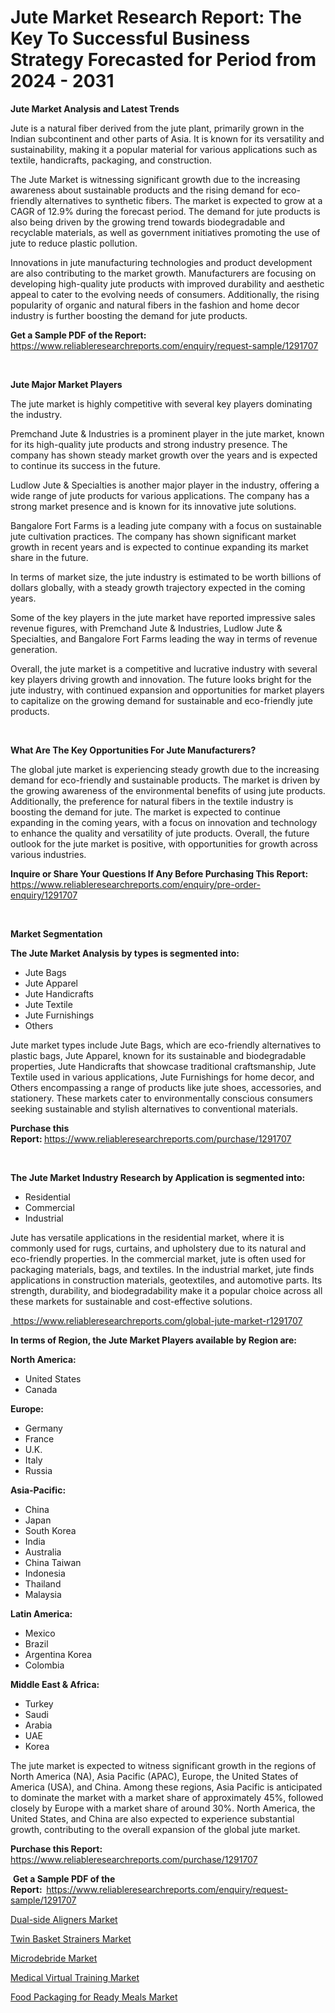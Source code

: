<p><h1>Jute Market Research Report: The Key To Successful Business Strategy Forecasted for Period from 2024 - 2031</h1></p><p><strong>Jute Market Analysis and Latest Trends</strong></p>
<p><p>Jute is a natural fiber derived from the jute plant, primarily grown in the Indian subcontinent and other parts of Asia. It is known for its versatility and sustainability, making it a popular material for various applications such as textile, handicrafts, packaging, and construction.</p><p>The Jute Market is witnessing significant growth due to the increasing awareness about sustainable products and the rising demand for eco-friendly alternatives to synthetic fibers. The market is expected to grow at a CAGR of 12.9% during the forecast period. The demand for jute products is also being driven by the growing trend towards biodegradable and recyclable materials, as well as government initiatives promoting the use of jute to reduce plastic pollution.</p><p>Innovations in jute manufacturing technologies and product development are also contributing to the market growth. Manufacturers are focusing on developing high-quality jute products with improved durability and aesthetic appeal to cater to the evolving needs of consumers. Additionally, the rising popularity of organic and natural fibers in the fashion and home decor industry is further boosting the demand for jute products.</p></p>
<p><strong>Get a Sample PDF of the Report:&nbsp;</strong> <a href="https://www.reliableresearchreports.com/enquiry/request-sample/1291707">https://www.reliableresearchreports.com/enquiry/request-sample/1291707</a></p>
<p>&nbsp;</p>
<p><strong>Jute Major Market Players</strong></p>
<p><p>The jute market is highly competitive with several key players dominating the industry. </p><p>Premchand Jute & Industries is a prominent player in the jute market, known for its high-quality jute products and strong industry presence. The company has shown steady market growth over the years and is expected to continue its success in the future. </p><p>Ludlow Jute & Specialties is another major player in the industry, offering a wide range of jute products for various applications. The company has a strong market presence and is known for its innovative jute solutions. </p><p>Bangalore Fort Farms is a leading jute company with a focus on sustainable jute cultivation practices. The company has shown significant market growth in recent years and is expected to continue expanding its market share in the future. </p><p>In terms of market size, the jute industry is estimated to be worth billions of dollars globally, with a steady growth trajectory expected in the coming years. </p><p>Some of the key players in the jute market have reported impressive sales revenue figures, with Premchand Jute & Industries, Ludlow Jute & Specialties, and Bangalore Fort Farms leading the way in terms of revenue generation. </p><p>Overall, the jute market is a competitive and lucrative industry with several key players driving growth and innovation. The future looks bright for the jute industry, with continued expansion and opportunities for market players to capitalize on the growing demand for sustainable and eco-friendly jute products.</p></p>
<p>&nbsp;</p>
<p><strong>What Are The Key Opportunities For Jute Manufacturers?</strong></p>
<p><p>The global jute market is experiencing steady growth due to the increasing demand for eco-friendly and sustainable products. The market is driven by the growing awareness of the environmental benefits of using jute products. Additionally, the preference for natural fibers in the textile industry is boosting the demand for jute. The market is expected to continue expanding in the coming years, with a focus on innovation and technology to enhance the quality and versatility of jute products. Overall, the future outlook for the jute market is positive, with opportunities for growth across various industries.</p></p>
<p><strong>Inquire or Share Your Questions If Any Before Purchasing This Report:</strong> <a href="https://www.reliableresearchreports.com/enquiry/pre-order-enquiry/1291707">https://www.reliableresearchreports.com/enquiry/pre-order-enquiry/1291707</a></p>
<p>&nbsp;</p>
<p><strong>Market Segmentation</strong></p>
<p><strong>The Jute Market Analysis by types is segmented into:</strong></p>
<p><ul><li>Jute Bags</li><li>Jute Apparel</li><li>Jute Handicrafts</li><li>Jute Textile</li><li>Jute Furnishings</li><li>Others</li></ul></p>
<p><p>Jute market types include Jute Bags, which are eco-friendly alternatives to plastic bags, Jute Apparel, known for its sustainable and biodegradable properties, Jute Handicrafts that showcase traditional craftsmanship, Jute Textile used in various applications, Jute Furnishings for home decor, and Others encompassing a range of products like jute shoes, accessories, and stationery. These markets cater to environmentally conscious consumers seeking sustainable and stylish alternatives to conventional materials.</p></p>
<p><strong>Purchase this Report:&nbsp;</strong><a href="https://www.reliableresearchreports.com/purchase/1291707">https://www.reliableresearchreports.com/purchase/1291707</a></p>
<p>&nbsp;</p>
<p><strong>The Jute Market Industry Research by Application is segmented into:</strong></p>
<p><ul><li>Residential</li><li>Commercial</li><li>Industrial</li></ul></p>
<p><p>Jute has versatile applications in the residential market, where it is commonly used for rugs, curtains, and upholstery due to its natural and eco-friendly properties. In the commercial market, jute is often used for packaging materials, bags, and textiles. In the industrial market, jute finds applications in construction materials, geotextiles, and automotive parts. Its strength, durability, and biodegradability make it a popular choice across all these markets for sustainable and cost-effective solutions.</p></p>
<p><a href="https://www.reliableresearchreports.com/global-jute-market-r1291707">&nbsp;https://www.reliableresearchreports.com/global-jute-market-r1291707</a></p>
<p><strong>In terms of Region, the Jute Market Players available by Region are:</strong></p>
<p>
    <p> <strong> North America: </strong>
        <ul>
            <li>United States</li>
            <li>Canada</li>
        </ul>
        </p> 
    <p> <strong> Europe: </strong>
        <ul>
            <li>Germany</li>
            <li>France</li>
            <li>U.K.</li>
            <li>Italy</li>
            <li>Russia</li>
        </ul>
        </p> 
    <p> <strong> Asia-Pacific: </strong>
        <ul>
            <li>China</li>
            <li>Japan</li>
            <li>South Korea</li>
            <li>India</li>
            <li>Australia</li>
            <li>China Taiwan</li>
            <li>Indonesia</li>
            <li>Thailand</li>
            <li>Malaysia</li>
        </ul>
        </p> 
    <p> <strong> Latin America: </strong>
        <ul>
            <li>Mexico</li>
            <li>Brazil</li>
            <li>Argentina Korea</li>
            <li>Colombia</li>
        </ul>
        </p> 
    <p> <strong> Middle East & Africa: </strong>
        <ul>
            <li>Turkey</li>
            <li>Saudi</li>
            <li>Arabia</li>
            <li>UAE</li>
            <li>Korea</li>
        </ul>
    </p>
    </p>
<p><p>The jute market is expected to witness significant growth in the regions of North America (NA), Asia Pacific (APAC), Europe, the United States of America (USA), and China. Among these regions, Asia Pacific is anticipated to dominate the market with a market share of approximately 45%, followed closely by Europe with a market share of around 30%. North America, the United States, and China are also expected to experience substantial growth, contributing to the overall expansion of the global jute market.</p></p>
<p><strong>Purchase this Report: </strong><a href="https://www.reliableresearchreports.com/purchase/1291707">https://www.reliableresearchreports.com/purchase/1291707</a></p>
<p>&nbsp;<strong>Get a Sample PDF of the Report:&nbsp;&nbsp;</strong><a href="https://www.reliableresearchreports.com/enquiry/request-sample/1291707">https://www.reliableresearchreports.com/enquiry/request-sample/1291707</a></p>
<p><strong></strong></p>
<p><p><a href="https://github.com/jackCarlson644/Market-Research-Report-List-1/blob/main/dual-side-aligners-market.md">Dual-side Aligners Market</a></p><p><a href="https://medium.com/@akshatreportprime/twin-basket-strainers-market-industry-trends-and-forecast-for-period-from-2024-to-2031-86a458fcbb4c">Twin Basket Strainers Market</a></p><p><a href="https://www.linkedin.com/pulse/microdebride-market-analysis-report-global-insights-region-8mjne">Microdebride Market</a></p><p><a href="https://github.com/courtnhaw34343/Market-Research-Report-List-1/blob/main/medical-virtual-training-market.md">Medical Virtual Training Market</a></p><p><a href="https://issuu.com/reportprime-2/docs/food-packaging-for-ready-meals-market-size-2030.pp">Food Packaging for Ready Meals Market</a></p></p>